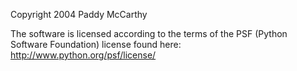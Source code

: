 Copyright 2004 Paddy McCarthy

The software is licensed according to the terms of the PSF (Python Software Foundation) license found here: http://www.python.org/psf/license/